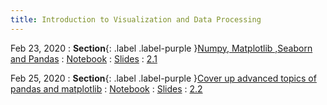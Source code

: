 ```yaml
---
title: Introduction to Visualization and Data Processing
---
```


Feb 23, 2020
: **Section**{: .label .label-purple }[Numpy, Matplotlib ,Seaborn and Pandas](#)
: [Notebook](#)
: [Slides](#)
: [2.1](#)

Feb 25, 2020
: **Section**{: .label .label-purple }[Cover up advanced topics of pandas and matplotlib](#)
: [Notebook](#)
: [Slides](#)
: [2.2](#)
